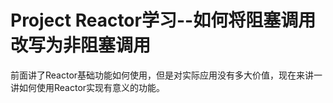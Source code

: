 # Project Reactor学习--如何将阻塞调用改写为非阻塞调用

前面讲了Reactor基础功能如何使用，但是对实际应用没有多大价值，现在来讲一讲如何使用Reactor实现有意义的功能。





